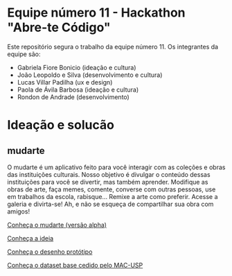 # Equipe número 11 - Hackathon "Abre-te Código"
Este repositório segura o trabalho da equipe número 11. Os integrantes da equipe são:
- Gabriela Fiore Bonicio (ideação e cultura)
- João Leopoldo e Silva (desenvolvimento e cultura)
- Lucas Villar Padilha (ux e design)
- Paola de Ávila Barbosa (ideação e cultura)
- Rondon de Andrade (desenvolvimento)

# Ideação e solucão
## mudarte
O mudarte é um aplicativo feito para você interagir com as coleções e obras das instituições culturais. Nosso objetivo é divulgar o conteúdo dessas instituições para você se divertir, mas também aprender. Modifique as obras de arte, faça memes, comente, converse com outras pessoas, use em trabalhos da escola, rabisque... Remixe a arte como preferir. Acesse a galeria e divirta-se! Ah, e não se esqueça de compartilhar sua obra com amigos!

[Conheça o mudarte (versão alpha)](http://mudarte.infinityfreeapp.com/?i=1)

[Conheça a ideia](https://www.canva.com/design/DAELhr-Op08/JoWgJnkKwQh92RcuDIQOxQ/view?utm_content=DAELhr-Op08&utm_campaign=designshare&utm_medium=link&utm_source=sharebutton#7)

[Conheça o desenho protótipo](https://www.figma.com/proto/CdZGo7wQPdinr24A0qheTg/Hackathon-Abra-te-c%C3%B3digo?node-id=17%3A1&viewport=397%2C592%2C0.18271805346012115&scaling=scale-down)

[Conheça o dataset base cedido pelo MAC-USP](https://github.com/shawee-io/abrete-codigo-datasets/tree/main/Museu%20de%20Arte%20Contempor%C3%A2nea%20da%20Universidade%20de%20S%C3%A3o%20Paulo)
